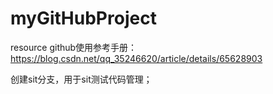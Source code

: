 # myGitHubProject
resource
github使用参考手册：https://blog.csdn.net/qq_35246620/article/details/65628903

创建sit分支，用于sit测试代码管理；
